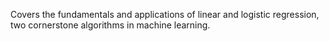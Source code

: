 Covers the fundamentals and applications of linear and logistic regression, two cornerstone algorithms in machine learning.

